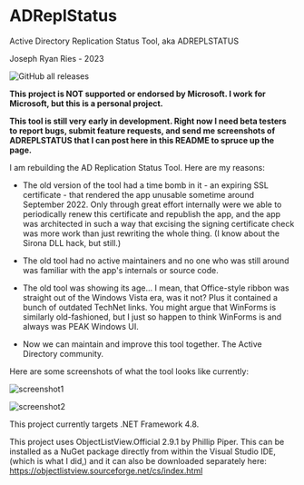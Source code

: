 # ADReplStatus

Active Directory Replication Status Tool, aka ADREPLSTATUS

Joseph Ryan Ries - 2023

<img alt="GitHub all releases" src="https://img.shields.io/github/downloads/ryanries/ADReplStatus/total">


**This project is NOT supported or endorsed by Microsoft. I work for Microsoft, but this is a personal project.**

**This tool is still very early in development. Right now I need beta testers to report bugs, submit feature requests, and send me screenshots of ADREPLSTATUS that I can post here in this README to spruce up the page.**

I am rebuilding the AD Replication Status Tool. Here are my reasons:

- The old version of the tool had a time bomb in it - an expiring SSL certificate - that rendered the app
unusable sometime around September 2022. Only through great effort internally were we able to periodically renew
this certificate and republish the app, and the app was architected in such a way that excising the signing 
certificate check was more work than just rewriting the whole thing. (I know about the Sirona DLL hack, but still.)

- The old tool had no active maintainers and no one who was still around was familiar with the app's internals or source code.

- The old tool was showing its age... I mean, that Office-style ribbon was straight out of the Windows Vista era, was it not?
Plus it contained a bunch of outdated TechNet links. You might argue that WinForms is similarly old-fashioned, but I just so 
happen to think WinForms is and always was PEAK Windows UI.

- Now we can maintain and improve this tool together. The Active Directory community.

Here are some screenshots of what the tool looks like currently:

![screenshot1](https://user-images.githubusercontent.com/15063294/212465477-8f244640-6796-4afb-ba9a-1b98acda279c.png)

![screenshot2](https://user-images.githubusercontent.com/29166333/212477765-3e4b714d-2ae0-4c78-b73e-cf13671f8eb5.png)

This project currently targets .NET Framework 4.8.

This project uses ObjectListView.Official 2.9.1 by Phillip Piper. This can be installed as a NuGet package directly from within
the Visual Studio IDE, (which is what I did,) and it can also be downloaded separately here: https://objectlistview.sourceforge.net/cs/index.html